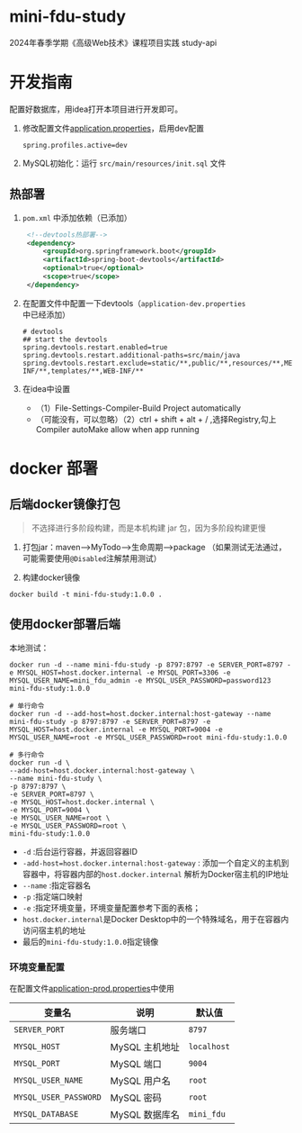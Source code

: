 # mini-fdu-study

2024年春季学期《高级Web技术》课程项目实践 study-api

# 开发指南

配置好数据库，用idea打开本项目进行开发即可。

1. 修改配置文件[application.properties](./src/main/resources/application.properties)，启用dev配置

    ```properties
    spring.profiles.active=dev
    ```

2. MySQL初始化：运行 `src/main/resources/init.sql` 文件

## 热部署

1. `pom.xml` 中添加依赖（已添加）

   ```xml
    <!--devtools热部署-->
    <dependency>
        <groupId>org.springframework.boot</groupId>
        <artifactId>spring-boot-devtools</artifactId>
        <optional>true</optional>
        <scope>true</scope>
    </dependency>
    ```

2. 在配置文件中配置一下devtools（`application-dev.properties` 中已经添加）

    ```properties
    # devtools
    ## start the devtools
    spring.devtools.restart.enabled=true
    spring.devtools.restart.additional-paths=src/main/java
    spring.devtools.restart.exclude=static/**,public/**,resources/**,META-INF/**,templates/**,WEB-INF/**
    ```

3. 在idea中设置

    - （1）File-Settings-Compiler-Build Project automatically
    - （可能没有，可以忽略）（2）ctrl + shift + alt + / ,选择Registry,勾上 Compiler autoMake allow when app running

# docker 部署

## 后端docker镜像打包

> 不选择进行多阶段构建，而是本机构建 jar 包，因为多阶段构建更慢

1. 打包jar：maven-->MyTodo-->生命周期-->package （如果测试无法通过，可能需要使用`@Disabled`注解禁用测试）

2. 构建docker镜像

```shell
docker build -t mini-fdu-study:1.0.0 .
```

## 使用docker部署后端

本地测试：

```shell
docker run -d --name mini-fdu-study -p 8797:8797 -e SERVER_PORT=8797 -e MYSQL_HOST=host.docker.internal -e MYSQL_PORT=3306 -e MYSQL_USER_NAME=mini_fdu_admin -e MYSQL_USER_PASSWORD=password123 mini-fdu-study:1.0.0 
```

```shell
# 单行命令
docker run -d --add-host=host.docker.internal:host-gateway --name mini-fdu-study -p 8797:8797 -e SERVER_PORT=8797 -e MYSQL_HOST=host.docker.internal -e MYSQL_PORT=9004 -e MYSQL_USER_NAME=root -e MYSQL_USER_PASSWORD=root mini-fdu-study:1.0.0 

# 多行命令
docker run -d \
--add-host=host.docker.internal:host-gateway \
--name mini-fdu-study \
-p 8797:8797 \
-e SERVER_PORT=8797 \
-e MYSQL_HOST=host.docker.internal \
-e MYSQL_PORT=9004 \
-e MYSQL_USER_NAME=root \
-e MYSQL_USER_PASSWORD=root \
mini-fdu-study:1.0.0 
```

- `-d` :后台运行容器，并返回容器ID
- `-add-host=host.docker.internal:host-gateway` : 添加一个自定义的主机到容器中，将容器内部的`host.docker.internal`
  解析为Docker宿主机的IP地址
- `--name` :指定容器名
- `-p` :指定端口映射
- `-e` :指定环境变量，环境变量配置参考下面的表格；
- `host.docker.internal`是Docker Desktop中的一个特殊域名，用于在容器内访问宿主机的地址
- 最后的`mini-fdu-study:1.0.0`指定镜像

### 环境变量配置

在配置文件[application-prod.properties](./src/main/resources/application-prod.properties)中使用

| 变量名                   | 说明         | 默认值         |
|-----------------------|------------|-------------|
| `SERVER_PORT`         | 服务端口       | `8797`      |
| `MYSQL_HOST`          | MySQL 主机地址 | `localhost` |
| `MYSQL_PORT`          | MySQL 端口   | `9004`      |
| `MYSQL_USER_NAME`     | MySQL 用户名  | `root`      |
| `MYSQL_USER_PASSWORD` | MySQL 密码   | `root`      |
| `MYSQL_DATABASE`      | MySQL 数据库名 | `mini_fdu`  |